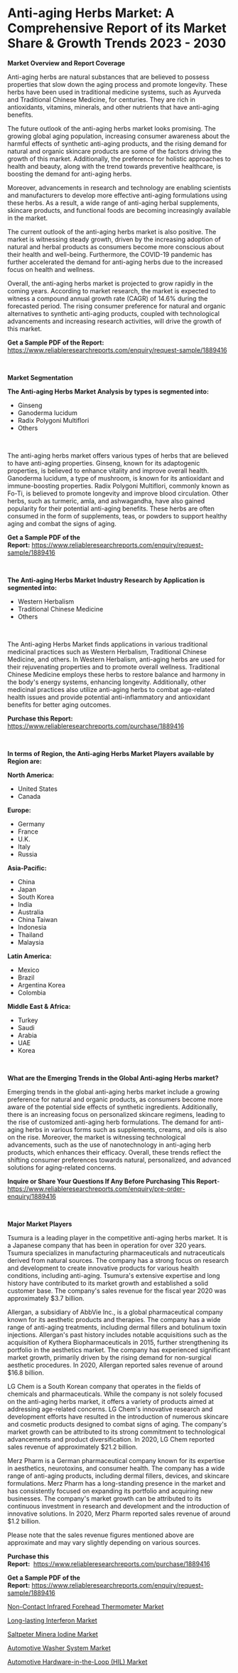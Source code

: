 <p><h1>Anti-aging Herbs Market: A Comprehensive Report of its Market Share & Growth Trends 2023 - 2030</h1></p><p><strong>Market Overview and Report Coverage</strong></p>
<p><p>Anti-aging herbs are natural substances that are believed to possess properties that slow down the aging process and promote longevity. These herbs have been used in traditional medicine systems, such as Ayurveda and Traditional Chinese Medicine, for centuries. They are rich in antioxidants, vitamins, minerals, and other nutrients that have anti-aging benefits.</p><p>The future outlook of the anti-aging herbs market looks promising. The growing global aging population, increasing consumer awareness about the harmful effects of synthetic anti-aging products, and the rising demand for natural and organic skincare products are some of the factors driving the growth of this market. Additionally, the preference for holistic approaches to health and beauty, along with the trend towards preventive healthcare, is boosting the demand for anti-aging herbs.</p><p>Moreover, advancements in research and technology are enabling scientists and manufacturers to develop more effective anti-aging formulations using these herbs. As a result, a wide range of anti-aging herbal supplements, skincare products, and functional foods are becoming increasingly available in the market.</p><p>The current outlook of the anti-aging herbs market is also positive. The market is witnessing steady growth, driven by the increasing adoption of natural and herbal products as consumers become more conscious about their health and well-being. Furthermore, the COVID-19 pandemic has further accelerated the demand for anti-aging herbs due to the increased focus on health and wellness.</p><p>Overall, the anti-aging herbs market is projected to grow rapidly in the coming years. According to market research, the market is expected to witness a compound annual growth rate (CAGR) of 14.6% during the forecasted period. The rising consumer preference for natural and organic alternatives to synthetic anti-aging products, coupled with technological advancements and increasing research activities, will drive the growth of this market.</p></p>
<p><strong>Get a Sample PDF of the Report:</strong> <a href="https://www.reliableresearchreports.com/enquiry/request-sample/1889416">https://www.reliableresearchreports.com/enquiry/request-sample/1889416</a></p>
<p>&nbsp;</p>
<p><strong>Market Segmentation</strong></p>
<p><strong>The Anti-aging Herbs Market Analysis by types is segmented into:</strong></p>
<p><ul><li>Ginseng</li><li>Ganoderma lucidum</li><li>Radix Polygoni Multiflori</li><li>Others</li></ul></p>
<p>&nbsp;</p>
<p><p>The anti-aging herbs market offers various types of herbs that are believed to have anti-aging properties. Ginseng, known for its adaptogenic properties, is believed to enhance vitality and improve overall health. Ganoderma lucidum, a type of mushroom, is known for its antioxidant and immune-boosting properties. Radix Polygoni Multiflori, commonly known as Fo-Ti, is believed to promote longevity and improve blood circulation. Other herbs, such as turmeric, amla, and ashwagandha, have also gained popularity for their potential anti-aging benefits. These herbs are often consumed in the form of supplements, teas, or powders to support healthy aging and combat the signs of aging.</p></p>
<p><strong>Get a Sample PDF of the Report:</strong>&nbsp;<a href="https://www.reliableresearchreports.com/enquiry/request-sample/1889416">https://www.reliableresearchreports.com/enquiry/request-sample/1889416</a></p>
<p>&nbsp;</p>
<p><strong>The Anti-aging Herbs Market Industry Research by Application is segmented into:</strong></p>
<p><ul><li>Western Herbalism</li><li>Traditional Chinese Medicine</li><li>Others</li></ul></p>
<p>&nbsp;</p>
<p><p>The Anti-aging Herbs Market finds applications in various traditional medicinal practices such as Western Herbalism, Traditional Chinese Medicine, and others. In Western Herbalism, anti-aging herbs are used for their rejuvenating properties and to promote overall wellness. Traditional Chinese Medicine employs these herbs to restore balance and harmony in the body's energy systems, enhancing longevity. Additionally, other medicinal practices also utilize anti-aging herbs to combat age-related health issues and provide potential anti-inflammatory and antioxidant benefits for better aging outcomes.</p></p>
<p><strong>Purchase this Report:</strong>&nbsp; <a href="https://www.reliableresearchreports.com/purchase/1889416">https://www.reliableresearchreports.com/purchase/1889416</a></p>
<p>&nbsp;</p>
<p><strong>In terms of Region, the Anti-aging Herbs Market Players available by Region are:</strong></p>
<p>
    <p> <strong> North America: </strong>
        <ul>
            <li>United States</li>
            <li>Canada</li>
        </ul>
        </p> 
    <p> <strong> Europe: </strong>
        <ul>
            <li>Germany</li>
            <li>France</li>
            <li>U.K.</li>
            <li>Italy</li>
            <li>Russia</li>
        </ul>
        </p> 
    <p> <strong> Asia-Pacific: </strong>
        <ul>
            <li>China</li>
            <li>Japan</li>
            <li>South Korea</li>
            <li>India</li>
            <li>Australia</li>
            <li>China Taiwan</li>
            <li>Indonesia</li>
            <li>Thailand</li>
            <li>Malaysia</li>
        </ul>
        </p> 
    <p> <strong> Latin America: </strong>
        <ul>
            <li>Mexico</li>
            <li>Brazil</li>
            <li>Argentina Korea</li>
            <li>Colombia</li>
        </ul>
        </p> 
    <p> <strong> Middle East & Africa: </strong>
        <ul>
            <li>Turkey</li>
            <li>Saudi</li>
            <li>Arabia</li>
            <li>UAE</li>
            <li>Korea</li>
        </ul>
    </p>
    </p>
<p>&nbsp;</p>
<p><strong>What are the Emerging Trends in the Global Anti-aging Herbs market?</strong></p>
<p><p>Emerging trends in the global anti-aging herbs market include a growing preference for natural and organic products, as consumers become more aware of the potential side effects of synthetic ingredients. Additionally, there is an increasing focus on personalized skincare regimens, leading to the rise of customized anti-aging herb formulations. The demand for anti-aging herbs in various forms such as supplements, creams, and oils is also on the rise. Moreover, the market is witnessing technological advancements, such as the use of nanotechnology in anti-aging herb products, which enhances their efficacy. Overall, these trends reflect the shifting consumer preferences towards natural, personalized, and advanced solutions for aging-related concerns.</p></p>
<p><strong>Inquire or Share Your Questions If Any Before Purchasing This Report</strong>- <a href="https://www.reliableresearchreports.com/enquiry/pre-order-enquiry/1889416">https://www.reliableresearchreports.com/enquiry/pre-order-enquiry/1889416</a></p>
<p>&nbsp;</p>
<p><strong>Major Market Players</strong></p>
<p><p>Tsumura is a leading player in the competitive anti-aging herbs market. It is a Japanese company that has been in operation for over 320 years. Tsumura specializes in manufacturing pharmaceuticals and nutraceuticals derived from natural sources. The company has a strong focus on research and development to create innovative products for various health conditions, including anti-aging. Tsumura's extensive expertise and long history have contributed to its market growth and established a solid customer base. The company's sales revenue for the fiscal year 2020 was approximately $3.7 billion.</p><p>Allergan, a subsidiary of AbbVie Inc., is a global pharmaceutical company known for its aesthetic products and therapies. The company has a wide range of anti-aging treatments, including dermal fillers and botulinum toxin injections. Allergan's past history includes notable acquisitions such as the acquisition of Kythera Biopharmaceuticals in 2015, further strengthening its portfolio in the aesthetics market. The company has experienced significant market growth, primarily driven by the rising demand for non-surgical aesthetic procedures. In 2020, Allergan reported sales revenue of around $16.8 billion.</p><p>LG Chem is a South Korean company that operates in the fields of chemicals and pharmaceuticals. While the company is not solely focused on the anti-aging herbs market, it offers a variety of products aimed at addressing age-related concerns. LG Chem's innovative research and development efforts have resulted in the introduction of numerous skincare and cosmetic products designed to combat signs of aging. The company's market growth can be attributed to its strong commitment to technological advancements and product diversification. In 2020, LG Chem reported sales revenue of approximately $21.2 billion.</p><p>Merz Pharm is a German pharmaceutical company known for its expertise in aesthetics, neurotoxins, and consumer health. The company has a wide range of anti-aging products, including dermal fillers, devices, and skincare formulations. Merz Pharm has a long-standing presence in the market and has consistently focused on expanding its portfolio and acquiring new businesses. The company's market growth can be attributed to its continuous investment in research and development and the introduction of innovative solutions. In 2020, Merz Pharm reported sales revenue of around $1.2 billion.</p><p>Please note that the sales revenue figures mentioned above are approximate and may vary slightly depending on various sources.</p></p>
<p><strong>Purchase this Report:</strong>&nbsp;&nbsp;<a href="https://www.reliableresearchreports.com/purchase/1889416">https://www.reliableresearchreports.com/purchase/1889416</a></p>
<p></p>
<p><strong>Get a Sample PDF of the Report:</strong>&nbsp;<a href="https://www.reliableresearchreports.com/enquiry/request-sample/1889416">https://www.reliableresearchreports.com/enquiry/request-sample/1889416</a></p>
<p><p><a href="https://github.com/lilstefpacute/Market-Research-Report-List-1/blob/main/non-contact-infrared-forehead-thermometer-market.md">Non-Contact Infrared Forehead Thermometer Market</a></p><p><a href="https://www.linkedin.com/pulse/long-lasting-interferon-market-size-2023-2030-global-ugfnc/">Long-lasting Interferon Market</a></p><p><a href="https://www.linkedin.com/pulse/saltpeter-minera-iodine-market-size-share-amp-trends-analysis-qjulc/">Saltpeter Minera Iodine Market</a></p><p><a href="https://medium.com/@marcellakin2023/automotive-washer-system-market-insights-into-market-cagr-market-trends-and-growth-strategies-1b6c7a49a0dc">Automotive Washer System Market</a></p><p><a href="https://medium.com/@raymondgray765/automotive-hardware-in-the-loop-hil-market-insights-into-market-cagr-market-trends-and-growth-22548dfead16">Automotive Hardware-in-the-Loop (HIL) Market</a></p></p>